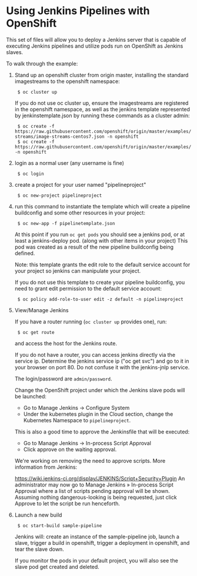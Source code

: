 # Using Jenkins Pipelines with OpenShift

This set of files will allow you to deploy a Jenkins server that is capable of executing Jenkins pipelines and
utilize pods run on OpenShift as Jenkins slaves.

To walk through the example:

1. Stand up an openshift cluster from origin master, installing the standard imagestreams to the openshift namespace:

        $ oc cluster up

    If you do not use oc cluster up, ensure the imagestreams are registered in the openshift namespace, as well as the
jenkins template represented by jenkinstemplate.json by running these commands as a cluster admin:

        $ oc create -f https://raw.githubusercontent.com/openshift/origin/master/examples/image-streams/image-streams-centos7.json -n openshift
        $ oc create -f https://raw.githubusercontent.com/openshift/origin/master/examples/jenkins/pipeline/jenkinstemplate.json -n openshift

2. login as a normal user (any username is fine)

        $ oc login

3. create a project for your user named "pipelineproject"

        $ oc new-project pipelineproject

4. run this command to instantiate the template which will create a pipeline buildconfig and 
some other resources in your project:

        $ oc new-app -f pipelinetemplate.json

    At this point if you run `oc get pods` you should see a jenkins pod, or at least a jenkins-deploy pod. (along with other items in your project)  This pod was created as a result of the new pipeline buildconfig being defined.

    Note: this template grants the edit role to the default service account for your project so jenkins can manipulate your project.  

    If you do not use this template to create your pipeline buildconfig, you need to grant edit permission to the default service account:

        $ oc policy add-role-to-user edit -z default -n pipelineproject

5. View/Manage Jenkins

    If you have a router running (`oc cluster up` provides one), run:

        $ oc get route

    and access the host for the Jenkins route.

    If you do not have a router, you can access jenkins directly via the service ip.  Determine the jenkins service ip ("oc get svc") and go to it in your browser on port 80.  Do not confuse it with the jenkins-jnlp service.

    The login/password are `admin/password`.

    Change the OpenShift project under which the Jenkins slave pods will be launched:

    * Go to Manage Jenkins -> Configure System
    * Under the kubernetes plugin in the Cloud section, change the Kubernetes Namespace to `pipelineproject`.

    This is also a good time to approve the Jenkinsfile that will be executed:

    * Go to Manage Jenkins -> In-process Script Approval
    * Click approve on the waiting approval.

    We're working on removing the need to approve scripts. More information from Jenkins:

	https://wiki.jenkins-ci.org/display/JENKINS/Script+Security+Plugin
	An administrator may now go to Manage Jenkins » In-process Script Approval where a list of scripts 
	pending approval will be shown. Assuming nothing dangerous-looking is being requested, just click Approve 
	to let the script be run henceforth.

6. Launch a new build

        $ oc start-build sample-pipeline

    Jenkins will: create an instance of the sample-pipeline job, launch a slave, trigger a build in openshift, trigger a
deployment in openshift, and tear the slave down.

    If you monitor the pods in your default project, you will also see the slave pod get created and deleted.
